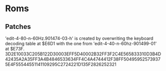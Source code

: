 # Roms

## Patches

'edit-4-80-n-60Hz.901474-03-h' is created by overwriting the keyboard decoding table at $E6D1 with the one from 'edit-4-40-n-60hz-901499-01' at $E73F.
3D2E10033C205B122D30003EFF5D40002B32FF3F2C4E565833310D3B4D42435A2A35FF3A4B4846533634FF4C4A4744412F38FF504959525739375E4F55544551141109295C2724221D135F2826252321

